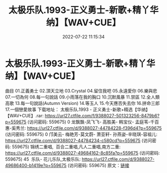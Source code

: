 ﻿---
title: 太极乐队.1993-正义勇士-新歌+精丫华纳】【WAV+CUE】
date: 2022-07-22 11:15:34
categories: WAV车载音乐、镜像
tags: 华语中文
---
# 太极乐队.1993-正义勇士-新歌+精丫华纳】【WAV+CUE】

曲目
01.正義勇士
02.頂天立地
03.Crystal
04.留住我吧
05.永遠愛你
06.樂與悲
07.一切為何
08.每一句說話
09.小雨落在我的胸口
10.沉默風暴
11.禁區
12.全人類高歌
13.每一句說話(Autumn
Version)
14.等玉人
15.今天應否失去你
16.拼命三郎
17.一個戀愛故事
下载地址：
太极乐队.1993 - 正义勇士-新歌+精选【华纳】【WAV+CUE】.rar: https://url27.ctfile.com/f/9388027-501323256-8479b6?p=559675
(访问密码: 559675)
0 龙飘飘-凤飞飞- 高胜美- 韩宝仪- 孟庭苇-千百惠-奚秀兰: https://url27.ctfile.com/d/9388027-44784228-f396d4?p=559675
(访问密码: 559675)
0 邝美云- 梅艳芳-莫文蔚- 萧亚轩- 孙燕姿-辛晓琪-容祖儿: https://url27.ctfile.com/d/9388027-44784234-c580cd?p=559675
(访问密码: 559675)
锦绣二重唱,  百合二重唱,凡人二重唱,南方二重: https://url27.ctfile.com/d/9388027-49684162-8c85fa?p=559675
(访问密码: 559675)
45  乐队- 花儿乐队,太极乐队: https://url27.ctfile.com/d/9388027-49686400-b1419e?p=559675
(访问密码: 559675)
原文：[链接](https://blog.sina.com.cn/s/blog_1647c7e7601030yhw.html)